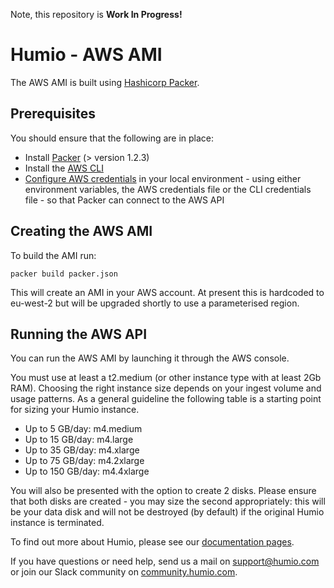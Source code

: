 Note, this repository is **Work In Progress!**

# Humio - AWS AMI

The AWS AMI is built using [Hashicorp Packer](https://www.packer.io/).  

## Prerequisites

You should ensure that the following are in place:

- Install [Packer](https://www.packer.io/downloads.html) (> version 1.2.3)
- Install the [AWS CLI]()
- [Configure AWS credentials](https://docs.aws.amazon.com/cli/latest/userguide/cli-chap-getting-started.html) in your local environment - using either environment variables, the AWS credentials file or the CLI credentials file - so that Packer can connect to the AWS API

## Creating the AWS AMI

To build the AMI run:

`packer build packer.json`

This will create an AMI in your AWS account. At present this is hardcoded to eu-west-2 but will be upgraded shortly to use a parameterised region.




## Running the AWS API

You can run the AWS AMI by launching it through the AWS console. 

You must use at least a t2.medium (or other instance type with at least 2Gb RAM). Choosing the right instance size depends on your ingest volume and usage patterns. As a general guideline the following table is a starting point for sizing your Humio instance.

- Up to 5 GB/day: m4.medium
- Up to 15 GB/day: m4.large
- Up to 35 GB/day: m4.xlarge
- Up to 75 GB/day: m4.2xlarge
- Up to 150 GB/day: m4.4xlarge

You will also be presented with the option to create 2 disks. Please ensure that both disks are created - you may size the second appropriately: this will be your data disk and will not be destroyed (by default) if the original Humio instance is terminated.

To find out more about Humio, please see our [documentation pages](https://docs.humio.com).

If you have questions or need help, send us a mail on
[support@humio.com](mailto:support@humio.com) or join our Slack
community on [community.humio.com](http://community.humio.com).
